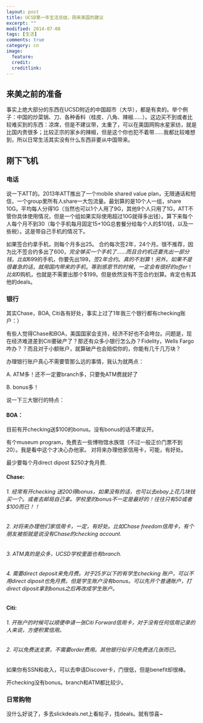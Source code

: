 ```yaml
---
layout: post
title: UCSD第一年生活总结，刚来美国的建议
excerpt: ""
modified: 2014-07-08
tags: [生活]
comments: true
category: cn
image:
  feature: 
  credit: 
  creditlink: 
---
```

## 来美之前的准备

事实上绝大部分的东西在UCSD附近的中国超市（大华），都是有卖的。举个例子：中国的炒菜锅、刀、各种香料（桂皮、八角、辣椒……）。这边买不到或者比较难买到的东西：凉席，但是不建议带，太重了，可以在美国网购水星家纺，就是比国内贵很多；比较正宗的家乡的辣椒，但是这个你也犯不着带……我都比较难想到，所以日常生活其实没有什么东西非要从中国带来。

## 刚下飞机

### 电话

说一下ATT的。2013年ATT推出了一个mobile shared value plan，无限通话和短信，一个group里所有人share一大包流量。最划算的是10个人一组，share 10G。平均每人分得1G（当然也可以1个人用了9G，其他9个人只用了1G，ATT不管你具体使用情况，但是一个组如果实际使用超过10G就得多出钱）。算下来每个人每个月不到30（每个手机每月固定15+10G总套餐分给每个人的$10钱，以及一些税）。这是带自己手机的情况下。

如果签合约拿手机，则每个月多出25。 合约每次签2年，24个月。很不推荐，因为比不签合约多出了$600，完全够买一个手机了……而且合约机还要先出一部分钱，比如$699的手机，你要先出$199，签2年合约。真的不划算！
另外，如果不是很着急的话，就用国内带来的手机，等到感恩节的时候，一定会有很好的offer！比如$0购机，也就是不需要出那个$199。但是依然没有不签合约划算。肯定也有其他的deals。

### 银行

其实Chase，BOA, Citi各有好处，事实上过了1年我三个银行都有checking账户：）

有些人觉得Chase和BOA，美国国家会支持，经济不好也不会垮台。问题是，现在经济难道差到Citi要破产了？那还有众多小银行怎么办？Fidelity，Wells Fargo咋办？？而且对于小额账户，就算破产也会赔偿你的，你能有几千几万块？

办理银行账户真心不需要管那么远的事情，我认为就两点：

A. ATM多！还不一定要branch多，只要免ATM费就好了

B. bonus多！

说一下三大银行的特点：

#### BOA：

目前有开checking送$100的bonus。没有bonus的话不建议开。

有个museum program，免费去一些博物馆水族馆（不过一般正价门票不到20）。我是看中这个才决心办他家。
对将来办理他家信用卡，可能，有好处。

最少要每个月direct dipost $250才免月费.

#### Chase:

###### 1. 经常有开checking 送$200得bonus，如果没有的话，也可以去ebay上花几块钱买一个。或者去邮局自己拿。学校里的bonus不一定是最好的！往往只有$50或者$100而已！！

###### 2. 对将来办理他们家信用卡，一定，有好处。比如Chase freedom信用卡，有个朋友被拒就是说没有Chase的checking account.

###### 3. ATM真的是众多，UCSD学校里面也有branch.

###### 4. 需要direct deposit来免月费。对于25岁以下的有学生checking 账户，可以不用direct diposit也免月费。但是学生账户没有bonus。可以先开个普通账户，打direct diposit拿到bonus之后再改成学生账户。

#### Citi:

###### 1. 开账户的时候可以顺便申请一张Citi Forward信用卡，对于没有任何信用记录的人来说，方便积累信用。

###### 2. 可以免费送支票，不需要order费用。其他银行似乎只免费送几张而已。

   如果你有SSN和收入，可以去申请Discover卡，门很低，但是benefit却很棒。

开checking没有bonus。branch和ATM都比较少。

### 日常购物

没什么好说了，多去slickdeals.net上看帖子，找deals。就有惊喜~